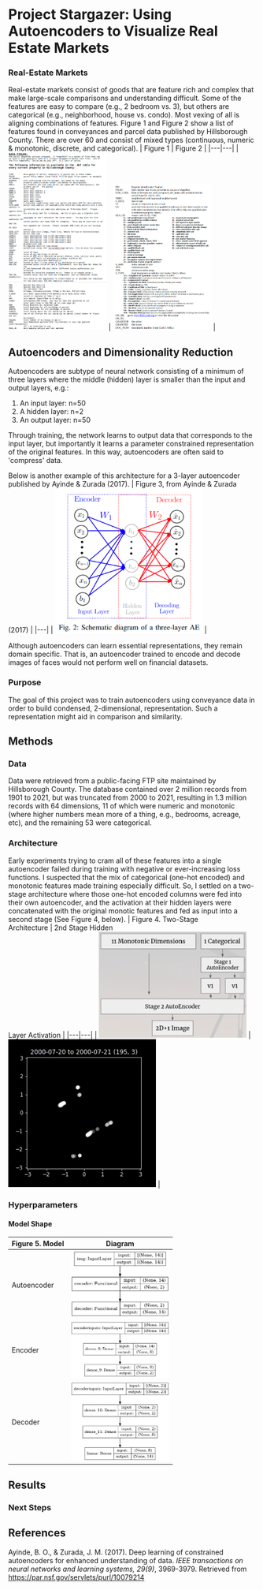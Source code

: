 # Project Stargazer: Using Autoencoders to Visualize Real Estate Markets
### Real-Estate Markets
Real-estate markets consist of goods that are feature rich and complex that make large-scale comparisons and understanding difficult. Some of the features are easy to compare (e.g., 2 bedroom vs. 3), but others are categorical (e.g., neighborhood, house vs. condo). Most vexing of all is aligning combinations of features. Figure 1 and Figure 2 show a list of features found in conveyances and parcel data published by Hillsborough County. There are over 60 and consist of mixed types (continuous, numeric & monotonic, discrete, and categorical).
| Figure 1  | Figure 2  |
|---|---|
| <img src=img/fields1.png width=200px caption='Figure 1'>  |  <img src=img/fields2.png width=200px caption='Figure 2'> |


## Autoencoders and Dimensionality Reduction
Autoencoders are subtype of neural network consisting of a minimum of three layers where the middle (hidden) layer is smaller than the input and output layers, e.g.:
1. An input layer: n=50
2. A hidden layer: n=2
3. An output layer: n=50

Through training, the network learns to output data that corresponds to the input layer, but importantly it learns a parameter constrained representation of the original features. In this way, autoencoders are often said to 'compress' data.

Below is another example of this architecture for a 3-layer autoencoder published by Ayinde & Zurada (2017).
| Figure 3, from Ayinde & Zurada (2017) |
|---|
| <img src=img/ayinde.zurada.figure2.png width=300px >  | 

Although autoencoders can learn essential representations, they remain domain specific. That is, an autoencoder trained to encode and decode images of faces would not perform well on financial datasets.

### Purpose
The goal of this project was to train autoencoders using conveyance data in order to build condensed, 2-dimensional, representation. Such a representation might aid in comparison and similarity.

## Methods
### Data
Data were retrieved from a public-facing FTP site maintained by Hillsborough County. The database contained over 2 million records from 1901 to 2021, but was truncated from 2000 to 2021, resulting in 1.3 million records with 64 dimensions, 11 of which were numeric and monotonic (where higher numbers mean more of a thing, e.g., bedrooms, acreage, etc), and the remaining 53 were categorical.

### Architecture
Early experiments trying to cram all of these features into a single autoencoder failed during training with negative or ever-increasing loss functions. I suspected that the mix of categorical (one-hot encoded) and monotonic features made training especially difficult. So, I settled on a two-stage architecture where those one-hot encoded columns were fed into their own autoencoder, and the activation at their hidden layers were concatenated with the original monotic features and fed as input into a second stage (See Figure 4, below).
| Figure 4. Two-Stage<br>Architecture |  2nd Stage Hidden<br>Layer Activation |
|---|---|
| <img src=img/poc-architecture.png width=300px >  |  <img src=img/out-15fps.gif width=300px >  |

### Hyperparameters
#### Model Shape
| Figure 5. Model | Diagram |
|---|---|
| Autoencoder | <img src=img/autoencoder.png width=200px >  |
| Encoder | <img src=img/encoder.png width=200px >  |
| Decoder | <img src=img/decoder.png width=200px >  |



## Results

### Next Steps


## References
Ayinde, B. O., & Zurada, J. M. (2017). Deep learning of constrained autoencoders for enhanced understanding of data. *IEEE transactions on neural networks and learning systems, 29(9)*, 3969-3979. Retrieved from https://par.nsf.gov/servlets/purl/10079214